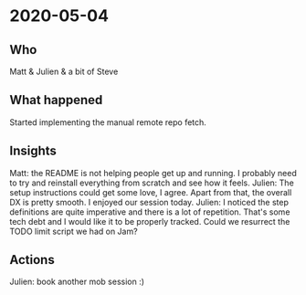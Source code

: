 # 2020-05-04
## Who

Matt & Julien & a bit of Steve

## What happened

Started implementing the manual remote repo fetch.

## Insights

Matt: the README is not helping people get up and running. I probably need to try and reinstall everything from scratch and see how it feels.
Julien: The setup instructions could get some love, I agree. Apart from that, the overall DX is pretty smooth. I enjoyed our session today.
Julien: I noticed the step definitions are quite imperative and there is a lot of repetition. That's some tech debt and I would like it to be properly tracked. Could we resurrect the TODO limit script we had on Jam?

## Actions

Julien: book another mob session :)
